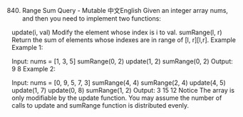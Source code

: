 840. Range Sum Query - Mutable
中文English
Given an integer array nums, and then you need to implement two functions:

update(i, val) Modify the element whose index is i to val.
sumRange(l, r) Return the sum of elements whose indexes are in range of [l, r][l,r].
Example
Example 1:

Input: 
  nums = [1, 3, 5]
  sumRange(0, 2)
  update(1, 2)
  sumRange(0, 2)
Output:
  9
  8
Example 2:

Input:
  nums = [0, 9, 5, 7, 3]
  sumRange(4, 4)
  sumRange(2, 4)
  update(4, 5)
  update(1, 7)
  update(0, 8)
  sumRange(1, 2)
Output:
  3
  15
  12
Notice
The array is only modifiable by the update function.
You may assume the number of calls to update and sumRange function is distributed evenly.